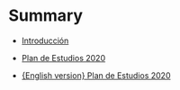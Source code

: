 # Summary

- [Introducción](./introduccion.md)

- [Plan de Estudios 2020](./plan_de_estudios_2020.md)

- [{English version} Plan de Estudios 2020](./en_plan_de_estudios_2020.md)
